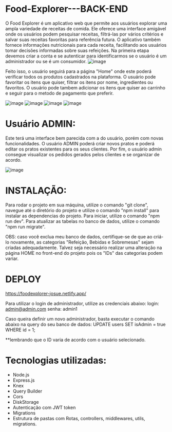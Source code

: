 # Food-Explorer---BACK-END
O Food Explorer é um aplicativo web que permite aos usuários explorar uma ampla variedade de receitas de comida. Ele oferece uma interface amigável onde os usuários podem pesquisar receitas, filtrá-las por vários critérios e salvar suas receitas favoritas para referência futura. O aplicativo também fornece informações nutricionais para cada receita, facilitando aos usuários tomar decisões informadas sobre suas refeições.
Na primeira etapa devemos criar a conta e se autenticar para identificarmos se o usuário é um administrador ou se é um consumidor.
![image](https://github.com/Josuezuu/Food-Explorer---BACK-END/assets/108033077/5f3ceaac-112d-4e83-aa8c-7bd1532b2c4c)

Feito isso, o usuário seguirá para a página "Home" onde este poderá verificar todos os produtos cadastrados na plataforma.
O usuário pode favoritar os itens que quiser, filtrar os itens por nome, ingredientes ou favoritos.
O usuário pode tambem adicionar os itens que quiser ao carrinho e seguir para o metodo de pagamento que preferir.

![image](https://github.com/Josuezuu/Food-Explorer---BACK-END/assets/108033077/50769a54-a649-4d85-86ab-a0ec8f5f1ce7)
![image](https://github.com/Josuezuu/Food-Explorer---BACK-END/assets/108033077/a6123dc5-1aef-4cc2-be6a-6d445368f0b7)
![image](https://github.com/Josuezuu/Food-Explorer---BACK-END/assets/108033077/f18fc6bc-e444-440e-88db-c4628ef045d7)
![image](https://github.com/Josuezuu/Food-Explorer---BACK-END/assets/108033077/430e4a91-0fa6-4809-aab7-1126586a3716)


# Usuário ADMIN:

Este terá uma interface bem parecida com a do usuário, porém com novas funcionalidades.
O usuário ADMIN poderá criar novos pratos e poderá editar os pratos existentes para os seus clientes.
Por fim, o usuário admin consegue visualizar os pedidos gerados pelos clientes e se organizar de acordo.

![image](https://github.com/Josuezuu/Food-Explorer---BACK-END/assets/108033077/25ec2abf-9e60-417a-8a2a-9fbf5f30b98d)


# INSTALAÇÃO:

Para rodar o projeto em sua máquina, utilize o comando "git clone", navegue até o diretório do projeto e utilize o comando "npm install" para instalar as dependencias do projeto.
Para iniciar, utilize o comando "npm run dev".
Para atualizar as tabelas no banco de dados, utilize o comando "npm run migrate".

OBS: caso você exclua meu banco de dados, certifique-se de que ao criá-lo novamente, as categorias "Refeição, Bebidas e Sobremesas" sejam criadas adequadamente. Talvez seja necessário realizar uma alteração na página HOME no front-end do projeto pois os "IDs" das categorias podem variar.

# DEPLOY

https://foodexplorer-josue.netlify.app/

Para utilizar o login de administrador, utilize as credenciais abaixo:
login: admin@admin.com
senha: admin1

Caso queira definir um novo administrador, basta executar o comando abaixo na query do seu banco de dados:
UPDATE users
SET isAdmin = true
WHERE id = 1;

**lembrando que o ID varia de acordo com o usuário selecionado.


# Tecnologias utilizadas:

- Node.js
- Express.js
- Knex
- Query Builder
- Cors
- DiskStorage
- Autenticação com JWT token
- Migrations
- Estrutura de pastas com Rotas, controllers, middlewares, utils, migrations.
